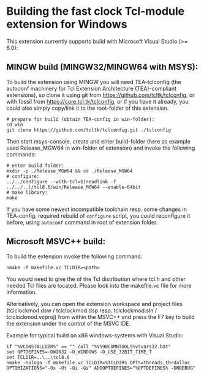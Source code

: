 
Building the fast clock Tcl-module extension for Windows
========================================================

This extension currently supports build with Microsoft Visual Studio (>= 6.0):

MINGW build (MINGW32/MINGW64 with MSYS):
----------------------------------

To build the extension using MINGW you will need TEA-tclconfig (the autoconf 
machinery for Tcl Extension Architecture (TEA)-compliant extensions), so clone 
it using git from https://github.com/tcltk/tclconfig, or with fossil from
https://core.tcl.tk/tclconfig, or if you have it already, you could also simply
copy/link it to the root-folder of this extension.

    # prepare for build (obtain TEA-config in win-folder):
    cd win
    git clone https://github.com/tcltk/tclconfig.git ./tclconfig

Then start msys-console, create and enter build-folder
(here as example used Release_MGW64 in win-folder of extension)
and invoke the following commands:

    # enter build folder:
    mkdir -p ./Release_MGW64 && cd ./Release_MGW64
    # configure:
    ../../configure --with-tcl=$(readlink -f ../../..)/tcl8.6/win/Release_MGW64 --enable-64bit
    # make library:
    make
    
If you have some newest incompatible toolchain resp. some changes in TEA-config,
required rebuild of `configure` script, you could reconfigure it before, using 
`autoconf` command in root of extension folder.

Microsoft MSVC++ build:
-----------------------

To build the extension invoke the following command:

    nmake -f makefile.vc TCLDIR=<path>

You would need to give the <path> of the Tcl distribution where
tcl.h and other needed Tcl files are located.
Please look into the makefile.vc file for more information.

Alternatively, you can open the extension workspace and project files
(tclclockmod.dsw / tclclockmod.dsp resp. tclclockmod.sln / tclclockmod.vcproj) 
from within the MSVC++ and press the F7 key to build the extension under the
control of the MSVC IDE.

Example for typical build on x86 windows-systems with Visual Studio:

    if "%VCINSTALLDIR%" == "" call "%VS90COMNTOOLS%vsvars32.bat"
    set OPTDEFINES=-DWIN32 -D_WINDOWS -D_USE_32BIT_TIME_T
    set TCLDIR=..\..\tcl8.6
    nmake -nologo -f makefile.vc TCLDIR=%TCLDIR% OPTS=threads,thrdalloc OPTIMIZATIONS="-Ox -Ot -Oi -Gs" ADDOPTDEFINES="%OPTDEFINES% -DNDEBUG"


